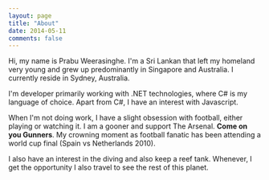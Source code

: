 ```yaml
---
layout: page
title: "About"
date: 2014-05-11
comments: false
---
```

Hi, my name is Prabu Weerasinghe. I'm a Sri Lankan that left my homeland very young and grew up predominantly in
Singapore and Australia. I currently reside in Sydney, Australia.

I'm developer primarily working with .NET technologies, where C# is my language of choice. Apart from C#, I have an
interest with Javascript.

When I'm not doing work, I have a slight obsession with football, either playing or watching it. I am a gooner and
support The Arsenal. **Come on you Gunners**. My crowning moment as football fanatic has been attending a world cup
final (Spain vs Netherlands 2010).

I also have an interest in the diving and also keep a reef tank. Whenever, I get the opportunity I also travel to see
the rest of this planet.